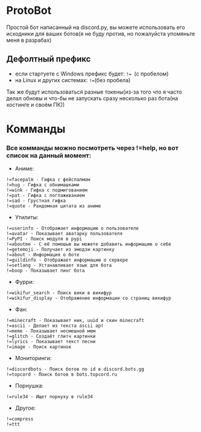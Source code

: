 # ProtoBot
Простой бот написанный на discord.py, вы можете использовать его исходники для ваших ботов(я не буду против, но пожалуйста упомяньте меня в разрабах)
## Дефолтный префикс
+ если стартуете с Windows префикс будет: `!= `(с пробелом)
+ на Linux и других системах: `!=`(без пробела)

Так же будут использоваться разные токены(из-за того что я часто делал обновы и что-бы не запускать сразу несколько раз бота(на хостинге и своём ПК))
# Комманды
### Все комманды можно посмотреть через !=help, но вот список на данный момент:

+ Аниме:
```
!=facepalm - Гифка с фейспалмом
!=hug - Гифка с обнимашками
!=wink - Гифка с подмигованием
!=pat - Гифка с поглаживанием
!=sad - Грустная гифка
!=quote - Рандомная цитата из аниме
```
+ Утилиты:
```
!=userinfo - Отображает информацию о пользователе
!=avatar - Показывает аватарку пользователя
!=PyPI - Поиск модуля в pypi
!=aboutme - С её помошью вы можете добавить информацию о себе
!=getemoji - Получает из эмодзи картинку
!=about - Информация о боте
!=guildinfo - Отображает информацию о сервере
!=setlang - Устанавливает язык для бота
!=boop - Показывает пинг бота
```
+ Фурри:
```
!=wikifur_search - Поиск вики в викифур
!=wikifur_display - Отображение информации со страниц викифур
```
+ Фан:
```
!=minecraft - Показывает ник, uuid и скин minecraft
!=ascii - Делает из текста ascii арт
!=meme - Показывает несмешной мем
!=glitch - Создаёт глитч картинки
!=lyrics - Показывает текст песни
!=image - Поиск картинок
```
+ Мониторинги:
```
!=discordbots - Поиск ботов по id в discord.bots.gg
!=topcord - Поиск ботов в bots.topcord.ru
```
+ Порнушка:
```
!=rule34 - Ищет порнуху в rule34
```
+  Другое:
```
!=compress
!=ttt
```

